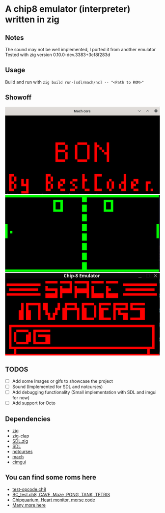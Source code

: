 # A chip8 emulator (interpreter) written in zig
## Notes
The sound may not be well implemented, I ported it from another emulator
Tested with zig version 0.10.0-dev.3383+3cf8f283d

## Usage
Build and run with `zig build run-[sdl/mach/nc] -- "<Path to ROM>"`

## Showoff
![](showoff/Mach_bon_coder.png)
![](showoff/Notcurses_pong.png)
![](showoff/SDL_Invaders.png)

## TODOS
- [ ] Add some Images or gifs to showcase the project
- [ ] Sound (Implemented for SDL and notcurses)
- [ ] Add debugging functionality (Small implementation with SDL and imgui for now)
- [ ] Add support for Octo

## Dependencies
- [zig](https://ziglang.org/)
- [zig-clap](https://github.com/Hejsil/zig-clap)
- [SDL.zig](https://github.com/MasterQ32/SDL.zig)
- [SDL](https://www.libsdl.org/index.php)
- [notcurses](https://github.com/dankamongmen/notcurses)
- [mach](https://github.com/hexops/mach)
- [cimgui](https://github.com/cimgui/cimgui)

## You can find some roms here
- [test-opcode.ch8](https://github.com/corax89/chip8-test-rom)
- [BC_test.ch8, CAVE, Maze, PONG, TANK, TETRIS](https://github.com/cj1128/chip8-emulator/tree/master/rom)
- [Chipquarium, Heart monitor, morse code](https://github.com/mattmikolay/chip-8)
- [Many more here](https://www.zophar.net/pdroms/chip8/chip-8-games-pack.html)
